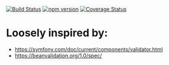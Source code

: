 [![Build Status](https://travis-ci.org/stopsopa/validator.svg?branch=v0.0.32)](https://travis-ci.org/stopsopa/validator)
[![npm version](https://badge.fury.io/js/%40stopsopa%2Fvalidator.svg)](https://badge.fury.io/js/%40stopsopa%2Fvalidator)
[![Coverage Status](https://coveralls.io/repos/github/stopsopa/validator/badge.svg?branch=v0.0.32)](https://coveralls.io/github/stopsopa/validator?branch=v0.0.32)

# Loosely inspired by:
- https://symfony.com/doc/current/components/validator.html
- https://beanvalidation.org/1.0/spec/


